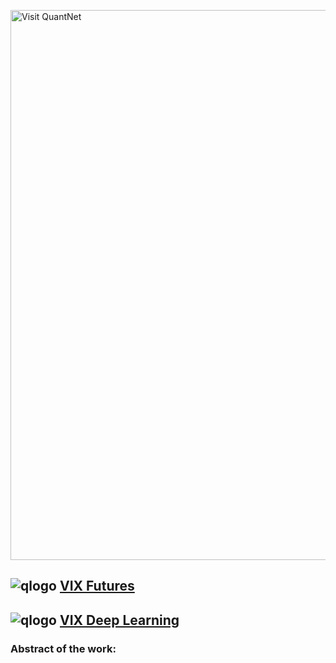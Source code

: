 [<img src="https://github.com/QuantLet/Styleguide-and-FAQ/blob/master/pictures/banner.png" width="880" alt="Visit QuantNet">](http://quantlet.de/index.php?p=info)

## ![qlogo](http://quantnet.wiwi.hu-berlin.de/graphics/quantlogo.png) **[VIX Futures](VIXFutures)**

## ![qlogo](http://quantnet.wiwi.hu-berlin.de/graphics/quantlogo.png) **[VIX Deep Learning](VIXDeepLearning)**


### Abstract of the work: